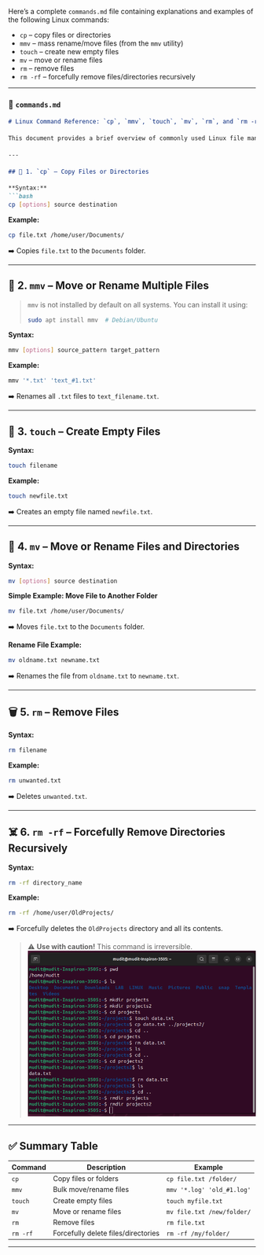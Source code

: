 Here’s a complete `commands.md` file containing explanations and examples of the following Linux commands:

* `cp` – copy files or directories
* `mmv` – mass rename/move files (from the `mmv` utility)
* `touch` – create new empty files
* `mv` – move or rename files
* `rm` – remove files
* `rm -rf` – forcefully remove files/directories recursively

---

### 📄 `commands.md`

````markdown
# Linux Command Reference: `cp`, `mmv`, `touch`, `mv`, `rm`, and `rm -rf`

This document provides a brief overview of commonly used Linux file manipulation commands with examples.

---

## 📁 1. `cp` – Copy Files or Directories

**Syntax:**
```bash
cp [options] source destination
````

**Example:**

```bash
cp file.txt /home/user/Documents/
```

➡️ Copies `file.txt` to the `Documents` folder.

---

## 🔄 2. `mmv` – Move or Rename Multiple Files

> `mmv` is not installed by default on all systems. You can install it using:
>
> ```bash
> sudo apt install mmv  # Debian/Ubuntu
> ```

**Syntax:**

```bash
mmv [options] source_pattern target_pattern
```

**Example:**

```bash
mmv '*.txt' 'text_#1.txt'
```

➡️ Renames all `.txt` files to `text_filename.txt`.

---

## 📄 3. `touch` – Create Empty Files

**Syntax:**

```bash
touch filename
```

**Example:**

```bash
touch newfile.txt
```

➡️ Creates an empty file named `newfile.txt`.

---

## 🔀 4. `mv` – Move or Rename Files and Directories

**Syntax:**

```bash
mv [options] source destination
```

**Simple Example: Move File to Another Folder**

```bash
mv file.txt /home/user/Documents/
```

➡️ Moves `file.txt` to the `Documents` folder.

**Rename File Example:**

```bash
mv oldname.txt newname.txt
```

➡️ Renames the file from `oldname.txt` to `newname.txt`.

---

## 🗑️ 5. `rm` – Remove Files

**Syntax:**

```bash
rm filename
```

**Example:**

```bash
rm unwanted.txt
```

➡️ Deletes `unwanted.txt`.

---

## ☠️ 6. `rm -rf` – Forcefully Remove Directories Recursively

**Syntax:**

```bash
rm -rf directory_name
```

**Example:**

```bash
rm -rf /home/user/OldProjects/
```

➡️ Forcefully deletes the `OldProjects` directory and all its contents.

> ⚠️ **Use with caution!** This command is irreversible.
![Screenshot of cp command](cp.png)



---

## ✅ Summary Table

| Command  | Description                         | Example                    |
| -------- | ----------------------------------- | -------------------------- |
| `cp`     | Copy files or folders               | `cp file.txt /folder/`     |
| `mmv`    | Bulk move/rename files              | `mmv '*.log' 'old_#1.log'` |
| `touch`  | Create empty files                  | `touch myfile.txt`         |
| `mv`     | Move or rename files                | `mv file.txt /new/folder/` |
| `rm`     | Remove files                        | `rm file.txt`              |
| `rm -rf` | Forcefully delete files/directories | `rm -rf /my/folder/`       |

---

```

